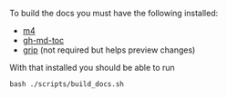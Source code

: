 To build the docs you must have the following installed:

- [m4](https://www.gnu.org/software/m4/)
- [gh-md-toc](https://github.com/ekalinin/github-markdown-toc)
- [grip](https://github.com/joeyespo/grip) (not required but helps preview changes)

With that installed you should be able to run

```
bash ./scripts/build_docs.sh
```
